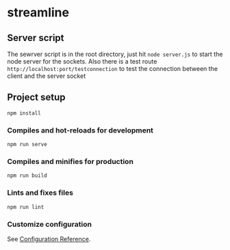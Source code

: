 # streamline

## Server script
The sewrver script is in the root directory, just hit `node server.js` to start the node server for the sockets. Also there is a test route `http://localhost:port/testconnection` to test the connection between the client and the server socket

## Project setup
```
npm install
```

### Compiles and hot-reloads for development
```
npm run serve
```

### Compiles and minifies for production
```
npm run build
```

### Lints and fixes files
```
npm run lint
```

### Customize configuration
See [Configuration Reference](https://cli.vuejs.org/config/).
